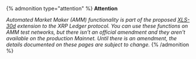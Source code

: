 {% admonition type="attention" %}
**Attention**

_Automated Market Maker (AMM) functionality is part of the proposed [XLS-30d](https://github.com/XRPLF/XRPL-Standards/discussions/78) extension to the XRP Ledger protocol. You can use these functions on AMM test networks, but there isn't an official amendment and they aren't available on the production Mainnet. Until there is an amendment, the details documented on these pages are subject to change._ <!-- SPELLING_IGNORE: 30d -->
{% /admonition %}

